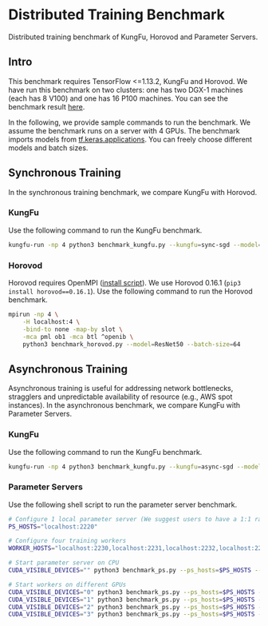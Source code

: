 # Distributed Training Benchmark

Distributed training benchmark of KungFu, Horovod and Parameter Servers.

## Intro

This benchmark requires TensorFlow <=1.13.2, KungFu and Horovod.
We have run this benchmark on two clusters: one has two DGX-1 machines (each has 8 V100) and one has 16 P100 machines. You can see the benchmark result [here](result/).

In the following, we provide sample commands to run the benchmark.
We assume the benchmark runs on a server with 4 GPUs.
The benchmark imports models from [tf.keras.applications](https://www.tensorflow.org/api_docs/python/tf/keras/applications). You can freely choose different models
and batch sizes.

## Synchronous Training

In the synchronous training benchmark, we compare KungFu with Horovod.

### KungFu

Use the following command to run the KungFu benchmark.

```bash
kungfu-run -np 4 python3 benchmark_kungfu.py --kungfu=sync-sgd --model=ResNet50 --batch-size=64
```

### Horovod

Horovod requires OpenMPI ([install script](https://raw.githubusercontent.com/tensorlayer/openpose-plus/master/scripts/install-mpi.sh)).
We use Horovod 0.16.1 (`pip3 install horovod==0.16.1`). Use the following command to run the Horovod benchmark.

```bash
mpirun -np 4 \
    -H localhost:4 \
    -bind-to none -map-by slot \
    -mca pml ob1 -mca btl ^openib \
    python3 benchmark_horovod.py --model=ResNet50 --batch-size=64
```

## Asynchronous Training

Asynchronous training is useful for addressing network bottlenecks, stragglers and unpredictable availability of resource (e.g., AWS spot instances). In the asynchronous benchmark, we compare KungFu with Parameter Servers.

### KungFu

Use the following command to run the KungFu benchmark.

```bash
kungfu-run -np 4 python3 benchmark_kungfu.py --kungfu=async-sgd --model=ResNet50 --batch-size=64
```

### Parameter Servers

Use the following shell script to run the parameter server benchmark.

```bash
# Configure 1 local parameter server (We suggest users to have a 1:1 ratio between parameter servers and workers)
PS_HOSTS="localhost:2220"

# Configure four training workers
WORKER_HOSTS="localhost:2230,localhost:2231,localhost:2232,localhost:2233"

# Start parameter server on CPU
CUDA_VISIBLE_DEVICES="" python3 benchmark_ps.py --ps_hosts=$PS_HOSTS --worker_hosts=$WORKER_HOSTS --job_name=ps --task_index=0 &

# Start workers on different GPUs
CUDA_VISIBLE_DEVICES="0" python3 benchmark_ps.py --ps_hosts=$PS_HOSTS --worker_hosts=$WORKER_HOSTS --job_name=worker --task_index=0 --model=ResNet50 --batch-size=64 &
CUDA_VISIBLE_DEVICES="1" python3 benchmark_ps.py --ps_hosts=$PS_HOSTS --worker_hosts=$WORKER_HOSTS --job_name=worker --task_index=1 --model=ResNet50 --batch-size=64 &
CUDA_VISIBLE_DEVICES="2" python3 benchmark_ps.py --ps_hosts=$PS_HOSTS --worker_hosts=$WORKER_HOSTS --job_name=worker --task_index=2 --model=ResNet50 --batch-size=64 &
CUDA_VISIBLE_DEVICES="3" python3 benchmark_ps.py --ps_hosts=$PS_HOSTS --worker_hosts=$WORKER_HOSTS --job_name=worker --task_index=3 --model=ResNet50 --batch-size=64 &
```
